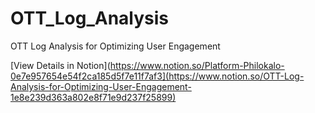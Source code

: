 # OTT_Log_Analysis
OTT Log Analysis for Optimizing User Engagement

[View Details in Notion](https://www.notion.so/Platform-Philokalo-0e7e957654e54f2ca185d5f7e11f7af3](https://www.notion.so/OTT-Log-Analysis-for-Optimizing-User-Engagement-1e8e239d363a802e8f71e9d237f25899)
